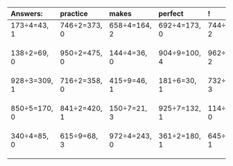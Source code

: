 | Answers: | practice | makes | perfect | ! |
| :--- | :--- | :--- | :--- | :--- |
| 173÷4=43, 1 | 746÷2=373, 0 | 658÷4=164, 2 | 692÷4=173, 0 | 744÷7=106, 2 | 
|   |   |   |   |   | 
|   |   |   |   |   | 
|   |   |   |   |   | 
| 138÷2=69, 0 | 950÷2=475, 0 | 144÷4=36, 0 | 904÷9=100, 4 | 962÷4=240, 2 | 
|   |   |   |   |   | 
|   |   |   |   |   | 
|   |   |   |   |   | 
| 928÷3=309, 1 | 716÷2=358, 0 | 415÷9=46, 1 | 181÷6=30, 1 | 732÷9=81, 3 | 
|   |   |   |   |   | 
|   |   |   |   |   | 
|   |   |   |   |   | 
| 850÷5=170, 0 | 841÷2=420, 1 | 150÷7=21, 3 | 925÷7=132, 1 | 114÷6=19, 0 | 
|   |   |   |   |   | 
|   |   |   |   |   | 
|   |   |   |   |   | 
| 340÷4=85, 0 | 615÷9=68, 3 | 972÷4=243, 0 | 361÷2=180, 1 | 645÷4=161, 1 | 
|   |   |   |   |   | 
|   |   |   |   |   | 
|   |   |   |   |   | 
